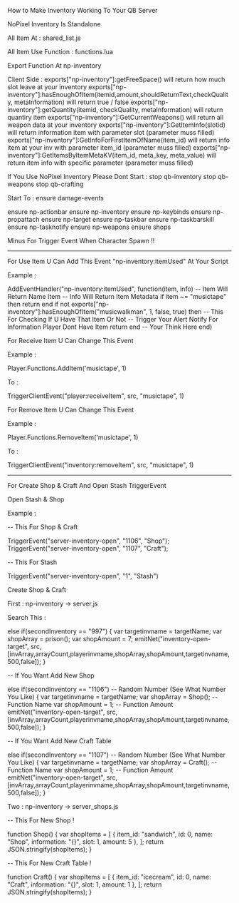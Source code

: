 How to Make Inventory Working To Your QB Server

NoPixel Inventory Is Standalone

All Item At : shared_list.js

All Item Use Function : functions.lua

Export Function At np-inventory

Client Side :
exports["np-inventory"]:getFreeSpace() will return how much slot leave at your inventory
exports["np-inventory"]:hasEnoughOfItem(itemid,amount,shouldReturnText,checkQuality, metaInformation) will return true / false 
exports["np-inventory"]:getQuantity(itemid, checkQuality, metaInformation) will return quantiry item
exports["np-inventory"]:GetCurrentWeapons() will return all weapon data at your inventory
exports["np-inventory"]:GetItemInfo(slotid) will return information item with parameter slot (parameter muss filled)
exports["np-inventory"]:GetInfoForFirstItemOfName(item_id) will return info item at your inv with parameter item_id (parameter muss filled)
exports["np-inventory"]:GetItemsByItemMetaKV(item_id, meta_key, meta_value) will return item info with specific parameter (parameter muss filled)

If You Use NoPixel Inventory Please Dont Start :
stop qb-inventory
stop qb-weapons
stop qb-crafting

Start To :
ensure damage-events

ensure np-actionbar
ensure np-inventory
ensure np-keybinds
ensure np-propattach
ensure np-target
ensure np-taskbar
ensure np-taskbarskill
ensure np-tasknotify
ensure np-weapons
ensure shops

Minus For Trigger Event When Character Spawn !!

---------------------------------------------------------------------------

For Use Item U Can Add This Event "np-inventory:itemUsed" At Your Script

Example : 

AddEventHandler("np-inventory:itemUsed", function(item, info)
  -- Item Will Return Name Item
  -- Info Will Return Item Metadata
  if item ~= "musictape" then return end
  if not exports["np-inventory"]:hasEnoughOfItem("musicwalkman", 1, false, true) then -- This For Checking If U Have That Item Or Not
    -- Trigger Your Alert Notify For Information Player Dont Have Item
    return
  end
  -- Your Think Here
end)

For Receive Item U Can Change This Event

Example : 

Player.Functions.AddItem('musictape', 1)

To :

TriggerClientEvent("player:receiveItem", src, "musictape", 1)

For Remove Item U Can Change This Event

Example : 

Player.Functions.RemoveItem('musictape', 1)

To :

TriggerClientEvent("inventory:removeItem", src, "musictape", 1)

---------------------------------------------------------------------------

For Create Shop & Craft And Open Stash TriggerEvent

Open Stash & Shop

Example :

-- This For Shop & Craft

TriggerEvent("server-inventory-open", "1106", "Shop");
TriggerEvent("server-inventory-open", "1107", "Craft");

-- This For Stash

TriggerEvent("server-inventory-open", "1", "Stash")


Create Shop & Craft

First : np-inventory -> server.js

Search This : 

else if(secondInventory == "997")
{
    var targetinvname = targetName;
    var shopArray = prison();
    var shopAmount = 7;
    emitNet("inventory-open-target", src, [invArray,arrayCount,playerinvname,shopArray,shopAmount,targetinvname,500,false]);
}  

-- If You Want Add New Shop 


else if(secondInventory == "1106") -- Random Number (See What Number You Like)
{
    var targetinvname = targetName;
    var shopArray = Shop(); -- Function Name
    var shopAmount = 1; -- Function Amount
    emitNet("inventory-open-target", src, [invArray,arrayCount,playerinvname,shopArray,shopAmount,targetinvname,500,false]);
}  

-- If You Want Add New Craft Table

else if(secondInventory == "1107") -- Random Number (See What Number You Like)
{
    var targetinvname = targetName;
    var shopArray = Craft(); -- Function Name
    var shopAmount = 1; -- Function Amount
    emitNet("inventory-open-target", src, [invArray,arrayCount,playerinvname,shopArray,shopAmount,targetinvname,500,false]);
}  

Two : np-inventory -> server_shops.js

-- This For New Shop !

function Shop() {
    var shopItems = [
        { item_id: "sandwich", id: 0, name: "Shop", information: "{}", slot: 1, amount: 5 },
    ];
    return JSON.stringify(shopItems);
}

-- This For New Craft Table !

function Craft() {
    var shopItems = [
        { item_id: "icecream", id: 0, name: "Craft", information: "{}", slot: 1, amount: 1 },
    ];
    return JSON.stringify(shopItems);
}




